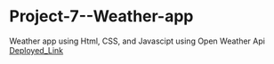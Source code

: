 # Project-7--Weather-app
Weather app using Html, CSS, and Javascipt using Open Weather Api
[Deployed_Link]()

